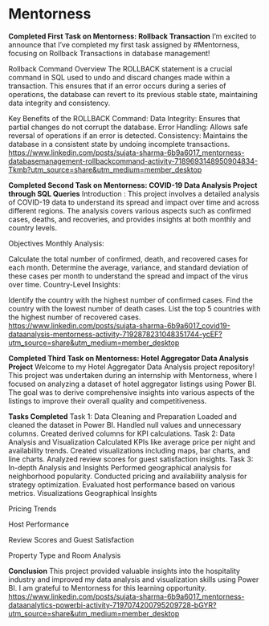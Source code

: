 # Mentorness
**Completed First Task on Mentorness: Rollback Transaction**
I’m excited to announce that I’ve completed my first task assigned by #Mentorness, focusing on Rollback Transactions in database management!

Rollback Command Overview
The ROLLBACK statement is a crucial command in SQL used to undo and discard changes made within a transaction. This ensures that if an error occurs during a series of operations, the database can revert to its previous stable state, maintaining data integrity and consistency.

Key Benefits of the ROLLBACK Command:
Data Integrity: Ensures that partial changes do not corrupt the database.
Error Handling: Allows safe reversal of operations if an error is detected.
Consistency: Maintains the database in a consistent state by undoing incomplete transactions.
https://www.linkedin.com/posts/sujata-sharma-6b9a6017_mentorness-databasemanagement-rollbackcommand-activity-7189693148950904834-Tkmb?utm_source=share&utm_medium=member_desktop

**Completed Second Task on Mentorness: COVID-19 Data Analysis Project through SQL Queries**
Introduction :
This project involves a detailed analysis of COVID-19 data to understand its spread and impact over time and across different regions. The analysis covers various aspects such as confirmed cases, deaths, and recoveries, and provides insights at both monthly and country levels.

Objectives
Monthly Analysis:

Calculate the total number of confirmed, death, and recovered cases for each month.
Determine the average, variance, and standard deviation of these cases per month to understand the spread and impact of the virus over time.
Country-Level Insights:

Identify the country with the highest number of confirmed cases.
Find the country with the lowest number of death cases.
List the top 5 countries with the highest number of recovered cases.
https://www.linkedin.com/posts/sujata-sharma-6b9a6017_covid19-dataanalysis-mentorness-activity-7192878231048351744-ycEF?utm_source=share&utm_medium=member_desktop

**Completed Third Task on Mentorness: Hotel Aggregator Data Analysis Project**
Welcome to my Hotel Aggregator Data Analysis project repository! This project was undertaken during an internship with Mentorness, where I focused on analyzing a dataset of hotel aggregator listings using Power BI. The goal was to derive comprehensive insights into various aspects of the listings to improve their overall quality and competitiveness.

**Tasks Completed**
Task 1: Data Cleaning and Preparation
Loaded and cleaned the dataset in Power BI.
Handled null values and unnecessary columns.
Created derived columns for KPI calculations.
Task 2: Data Analysis and Visualization
Calculated KPIs like average price per night and availability trends.
Created visualizations including maps, bar charts, and line charts.
Analyzed review scores for guest satisfaction insights.
Task 3: In-depth Analysis and Insights
Performed geographical analysis for neighborhood popularity.
Conducted pricing and availability analysis for strategy optimization.
Evaluated host performance based on various metrics.
Visualizations
Geographical Insights

Pricing Trends

Host Performance

Review Scores and Guest Satisfaction

Property Type and Room Analysis

**Conclusion**
This project provided valuable insights into the hospitality industry and improved my data analysis and visualization skills using Power BI. I am grateful to Mentorness for this learning opportunity.
https://www.linkedin.com/posts/sujata-sharma-6b9a6017_mentorness-dataanalytics-powerbi-activity-7197074200795209728-bGYR?utm_source=share&utm_medium=member_desktop
